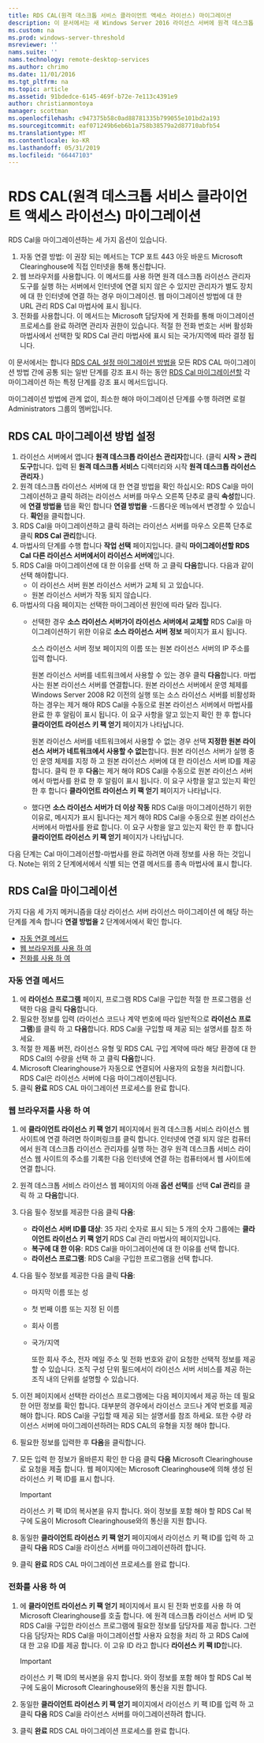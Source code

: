 ```yaml
---
title: RDS CAL(원격 데스크톱 서비스 클라이언트 액세스 라이선스) 마이그레이션
description: 이 문서에서는 새 Windows Server 2016 라이선스 서버에 원격 데스크톱 서비스 클라이언트 액세스 라이선스를 마이그레이션하는 방법을 설명 합니다.
ms.custom: na
ms.prod: windows-server-threshold
msreviewer: ''
nams.suite: ''
nams.technology: remote-desktop-services
ms.author: chrimo
ms.date: 11/01/2016
ms.tgt_pltfrm: na
ms.topic: article
ms.assetid: 91bdedce-6145-469f-b72e-7e113c4391e9
author: christianmontoya
manager: scottman
ms.openlocfilehash: c947375b58c0ad88781335b799055e101bd2a193
ms.sourcegitcommit: eaf071249b6eb6b1a758b38579a2d87710abfb54
ms.translationtype: MT
ms.contentlocale: ko-KR
ms.lasthandoff: 05/31/2019
ms.locfileid: "66447103"
---
```

# <a name="migrate-your-remote-desktop-services-client-access-licenses-rds-cals"></a>RDS CAL(원격 데스크톱 서비스 클라이언트 액세스 라이선스) 마이그레이션

RDS Cal을 마이그레이션하는 세 가지 옵션이 있습니다.
1. 자동 연결 방법: 이 권장 되는 메서드는 TCP 포트 443 아웃 바운드 Microsoft Clearinghouse에 직접 인터넷을 통해 통신합니다.  
2. 웹 브라우저를 사용합니다. 이 메서드를 사용 하면 원격 데스크톱 라이선스 관리자 도구를 실행 하는 서버에서 인터넷에 연결 되지 않은 수 있지만 관리자가 별도 장치에 대 한 인터넷에 연결 하는 경우 마이그레이션. 웹 마이그레이션 방법에 대 한 URL 관리 RDS Cal 마법사에 표시 됩니다. 
3. 전화를 사용합니다. 이 메서드는 Microsoft 담당자에 게 전화를 통해 마이그레이션 프로세스를 완료 하려면 관리자 권한이 있습니다. 적절 한 전화 번호는 서버 활성화 마법사에서 선택한 및 RDS Cal 관리 마법사에 표시 되는 국가/지역에 따라 결정 됩니다.

이 문서에서는 합니다 [RDS CAL 설정 마이그레이션 방법을](#establish-rds-cal-migration-method) 모든 RDS CAL 마이그레이션 방법 간에 공통 되는 일반 단계를 강조 표시 하는 동안 [RDS Cal 마이그레이션할](#migrate-rds-cals) 각 마이그레이션 하는 특정 단계를 강조 표시 메서드입니다.

마이그레이션 방법에 관계 없이, 최소한 해야 마이그레이션 단계를 수행 하려면 로컬 Administrators 그룹의 멤버입니다.

## <a name="establish-rds-cal-migration-method"></a>RDS CAL 마이그레이션 방법 설정

1. 라이선스 서버에서 엽니다 **원격 데스크톱 라이선스 관리자**합니다. (클릭 **시작 > 관리 도구**합니다. 입력 된 **원격 데스크톱 서비스** 디렉터리와 시작 **원격 데스크톱 라이선스 관리자**.)
2. 원격 데스크톱 라이선스 서버에 대 한 연결 방법을 확인 하십시오: RDS Cal을 마이그레이션하고 클릭 하려는 라이선스 서버를 마우스 오른쪽 단추로 클릭 **속성**합니다. 에 **연결 방법을** 탭을 확인 합니다 **연결 방법을** -드롭다운 메뉴에서 변경할 수 있습니다. **확인**을 클릭합니다.
3. RDS Cal을 마이그레이션하고 클릭 하려는 라이선스 서버를 마우스 오른쪽 단추로 클릭 **RDS Cal 관리**합니다.
4. 마법사의 단계를 수행 합니다 **작업 선택** 페이지입니다. 클릭 **마이그레이션할 RDS Cal 다른 라이선스 서버에서이 라이선스 서버에**입니다.
6. RDS Cal을 마이그레이션에 대 한 이유를 선택 하 고 클릭 **다음**합니다. 다음과 같이 선택 해야합니다.
    - 이 라이선스 서버 원본 라이선스 서버가 교체 되 고 있습니다.
    - 원본 라이선스 서버가 작동 되지 않습니다.
7. 마법사의 다음 페이지는 선택한 마이그레이션 원인에 따라 달라 집니다.
    - 선택한 경우 **소스 라이선스 서버가이 라이선스 서버에서 교체할** RDS Cal을 마이그레이션하기 위한 이유로 **소스 라이선스 서버 정보** 페이지가 표시 됩니다.
    
       소스 라이선스 서버 정보 페이지의 이름 또는 원본 라이선스 서버의 IP 주소를 입력 합니다.

       원본 라이선스 서버를 네트워크에서 사용할 수 있는 경우 클릭 **다음**합니다. 마법사는 원본 라이선스 서버를 연결합니다. 원본 라이선스 서버에서 운영 체제를 Windows Server 2008 R2 이전의 실행 또는 소스 라이선스 서버를 비활성화 하는 경우는 제거 해야 RDS Cal을 수동으로 원본 라이선스 서버에서 마법사를 완료 한 후 알림이 표시 됩니다. 이 요구 사항을 알고 있는지 확인 한 후 합니다 **클라이언트 라이선스 키 팩 얻기** 페이지가 나타납니다.

       원본 라이선스 서버를 네트워크에서 사용할 수 없는 경우 선택 **지정한 원본 라이선스 서버가 네트워크에서 사용할 수 없는**합니다. 원본 라이선스 서버가 실행 중인 운영 체제를 지정 하 고 원본 라이선스 서버에 대 한 라이선스 서버 ID를 제공 합니다. 클릭 한 후 **다음**는 제거 해야 RDS Cal을 수동으로 원본 라이선스 서버에서 마법사를 완료 한 후 알림이 표시 됩니다. 이 요구 사항을 알고 있는지 확인 한 후 합니다 **클라이언트 라이선스 키 팩 얻기** 페이지가 나타납니다.

    - 했다면 **소스 라이선스 서버가 더 이상 작동** RDS Cal을 마이그레이션하기 위한 이유로, 메시지가 표시 됩니다는 제거 해야 RDS Cal을 수동으로 원본 라이선스 서버에서 마법사를 완료 합니다. 이 요구 사항을 알고 있는지 확인 한 후 합니다 **클라이언트 라이선스 키 팩 얻기** 페이지가 나타납니다.

다음 단계는 Cal 마이그레이션할-마법사를 완료 하려면 아래 정보를 사용 하는 것입니다. Note는 위의 2 단계에서에서 식별 되는 연결 메서드를 종속 마법사에 표시 합니다.

## <a name="migrate-rds-cals"></a>RDS Cal을 마이그레이션

가지 다음 세 가지 메커니즘을 대상 라이선스 서버 라이선스 마이그레이션 에 해당 하는 단계를 계속 합니다 **연결 방법을** 2 단계에서에서 확인 합니다.
  - [자동 연결 메서드](#automatic-connection-method)
  - [웹 브라우저를 사용 하 여](#using-a-web-browser)
  - [전화를 사용 하 여](#using-a-telephone)

### <a name="automatic-connection-method"></a>자동 연결 메서드

1. 에 **라이선스 프로그램** 페이지, 프로그램 RDS Cal을 구입한 적절 한 프로그램을 선택한 다음 클릭 **다음**합니다.
2. 필요한 정보를 입력 (라이선스 코드나 계약 번호에 따라 일반적으로 **라이선스 프로그램**)를 클릭 하 고 **다음**합니다. RDS Cal을 구입할 때 제공 되는 설명서를 참조 하세요.
4. 적절 한 제품 버전, 라이선스 유형 및 RDS CAL 구입 계약에 따라 해당 환경에 대 한 RDS Cal의 수량을 선택 하 고 클릭 **다음**합니다.
5. Microsoft Clearinghouse가 자동으로 연결되어 사용자의 요청을 처리합니다. RDS Cal은 라이선스 서버에 다음 마이그레이션됩니다.
6. 클릭 **완료** RDS CAL 마이그레이션 프로세스를 완료 합니다.

### <a name="using-a-web-browser"></a>웹 브라우저를 사용 하 여
1. 에 **클라이언트 라이선스 키 팩 얻기** 페이지에서 원격 데스크톱 서비스 라이선스 웹 사이트에 연결 하려면 하이퍼링크를 클릭 합니다.
   인터넷에 연결 되지 않은 컴퓨터에서 원격 데스크톱 라이선스 관리자를 실행 하는 경우 원격 데스크톱 서비스 라이선스 웹 사이트의 주소를 기록한 다음 인터넷에 연결 하는 컴퓨터에서 웹 사이트에 연결 합니다. 
2. 원격 데스크톱 서비스 라이선스 웹 페이지의 아래 **옵션 선택**를 선택 **Cal 관리**를 클릭 하 고 **다음**합니다.
3. 다음 필수 정보를 제공한 다음 클릭 **다음**:
    - **라이선스 서버 ID를 대상**: 35 자리 숫자로 표시 되는 5 개의 숫자 그룹에는 **클라이언트 라이선스 키 팩 얻기** RDS Cal 관리 마법사의 페이지입니다.
    - **복구에 대 한 이유**: RDS Cal을 마이그레이션에 대 한 이유를 선택 합니다.
    - **라이선스 프로그램**: RDS Cal을 구입한 프로그램을 선택 합니다.
4. 다음 필수 정보를 제공한 다음 클릭 **다음**:
   - 마지막 이름 또는 성
   - 첫 번째 이름 또는 지정 된 이름
   - 회사 이름
   - 국가/지역

     또한 회사 주소, 전자 메일 주소 및 전화 번호와 같이 요청한 선택적 정보를 제공할 수 있습니다. 조직 구성 단위 필드에서이 라이선스 서버 서비스를 제공 하는 조직 내의 단위를 설명할 수 있습니다.

5. 이전 페이지에서 선택한 라이선스 프로그램에는 다음 페이지에서 제공 하는 데 필요한 어떤 정보를 확인 합니다. 대부분의 경우에서 라이선스 코드나 계약 번호를 제공 해야 합니다. RDS Cal을 구입할 때 제공 되는 설명서를 참조 하세요. 또한 수량 라이선스 서버에 마이그레이션하려는 RDS CAL의 유형을 지정 해야 합니다.
6. 필요한 정보를 입력한 후 **다음**을 클릭합니다.
7. 모든 입력 한 정보가 올바른지 확인 한 다음 클릭 **다음** Microsoft Clearinghouse로 요청을 제출 합니다. 웹 페이지에는 Microsoft Clearinghouse에 의해 생성 된 라이선스 키 팩 ID를 표시 합니다.

   > [!IMPORTANT] 
   > 라이선스 키 팩 ID의 복사본을 유지 합니다. 와이 정보를 포함 해야 할 RDS Cal 복구에 도움이 Microsoft Clearinghouse와의 통신을 지원 합니다.

8. 동일한 **클라이언트 라이선스 키 팩 얻기** 페이지에서 라이선스 키 팩 ID를 입력 하 고 클릭 **다음** RDS Cal을 라이선스 서버를 마이그레이션하려 합니다.
9. 클릭 **완료** RDS CAL 마이그레이션 프로세스를 완료 합니다.

### <a name="using-a-telephone"></a>전화를 사용 하 여
1. 에 **클라이언트 라이선스 키 팩 얻기** 페이지에서 표시 된 전화 번호를 사용 하 여 Microsoft Clearinghouse를 호출 합니다. 에 원격 데스크톱 라이선스 서버 ID 및 RDS Cal을 구입한 라이선스 프로그램에 필요한 정보를 담당자를 제공 합니다. 그런 다음 담당자는 RDS Cal을 마이그레이션할 사용자 요청을 처리 하 고 RDS Cal에 대 한 고유 ID를 제공 합니다. 이 고유 ID 라고 합니다 **라이선스 키 팩 ID**합니다.

   > [!IMPORTANT]
   > 라이선스 키 팩 ID의 복사본을 유지 합니다. 와이 정보를 포함 해야 할 RDS Cal 복구에 도움이 Microsoft Clearinghouse와의 통신을 지원 합니다.

2. 동일한 **클라이언트 라이선스 키 팩 얻기** 페이지에서 라이선스 키 팩 ID를 입력 하 고 클릭 **다음** RDS Cal을 라이선스 서버를 마이그레이션하려 합니다.
3. 클릭 **완료** RDS CAL 마이그레이션 프로세스를 완료 합니다.
